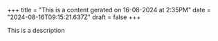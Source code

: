 +++
title = "This is a content gerated on 16-08-2024 at 2:35PM"
date = "2024-08-16T09:15:21.637Z"
draft = false
+++

  This is a description
        